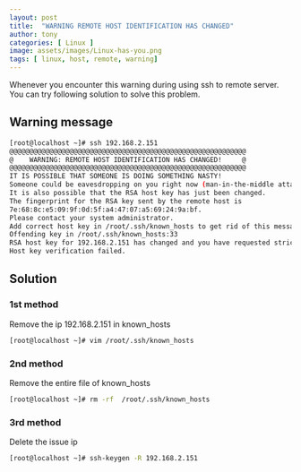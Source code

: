 ```yaml
---
layout: post
title:  "WARNING REMOTE HOST IDENTIFICATION HAS CHANGED"
author: tony
categories: [ Linux ]
image: assets/images/Linux-has-you.png
tags: [ linux, host, remote, warning]
---
```

Whenever you encounter this warning during using ssh to remote server. You can try following solution to solve this problem.

## Warning message
```bash
[root@localhost ~]# ssh 192.168.2.151
@@@@@@@@@@@@@@@@@@@@@@@@@@@@@@@@@@@@@@@@@@@@@@@@@@@@@@@@@@@
@    WARNING: REMOTE HOST IDENTIFICATION HAS CHANGED!     @
@@@@@@@@@@@@@@@@@@@@@@@@@@@@@@@@@@@@@@@@@@@@@@@@@@@@@@@@@@@
IT IS POSSIBLE THAT SOMEONE IS DOING SOMETHING NASTY!
Someone could be eavesdropping on you right now (man-in-the-middle attack)!
It is also possible that the RSA host key has just been changed.
The fingerprint for the RSA key sent by the remote host is
7e:68:8c:e5:09:9f:0d:5f:a4:47:07:a5:69:24:9a:bf.
Please contact your system administrator.
Add correct host key in /root/.ssh/known_hosts to get rid of this message.
Offending key in /root/.ssh/known_hosts:33
RSA host key for 192.168.2.151 has changed and you have requested strict checking.
Host key verification failed.
```

## Solution

### 1st method
Remove the ip 192.168.2.151 in known_hosts
```bash
[root@localhost ~]# vim /root/.ssh/known_hosts
```


### 2nd method
Remove the entire file of known_hosts
```bash
[root@localhost ~]# rm -rf  /root/.ssh/known_hosts
```

### 3rd method
Delete the issue ip
```bash
[root@localhost ~]# ssh-keygen -R 192.168.2.151
```
